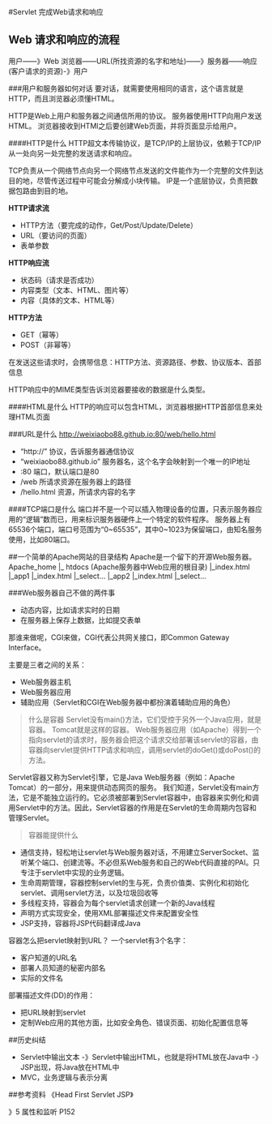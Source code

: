#Servlet 完成Web请求和响应
    
## Web 请求和响应的流程
    
用户——》Web 浏览器——URL(所找资源的名字和地址)——》服务器——响应(客户请求的资源)-》用户

###用户和服务器如何对话
要对话，就需要使用相同的语言，这个语言就是HTTP，而且浏览器必须懂HTML。

HTTP是Web上用户和服务器之间通信所用的协议。
服务器使用HTTP向用户发送HTML。
浏览器接收到HTMl之后要创建Web页面，并将页面显示给用户。

####HTTP是什么
HTTP超文本传输协议，是TCP/IP的上层协议，依赖于TCP/IP从一处向另一处完整的发送请求和响应。

TCP负责从一个网络节点向另一个网络节点发送的文件能作为一个完整的文件到达目的地，尽管传送过程中可能会分解成小块传输。
IP是一个底层协议，负责把数据包路由到目的地。

**HTTP请求流**
- HTTP方法（要完成的动作，Get/Post/Update/Delete）
- URL（要访问的页面）
- 表单参数

**HTTP响应流**
- 状态码（请求是否成功）
- 内容类型（文本、HTML、图片等）
- 内容（具体的文本、HTML等）

**HTTP方法**
- GET（幂等）    
- POST（非幂等）

在发送这些请求时，会携带信息：HTTP方法、资源路径、参数、协议版本、首部信息

HTTP响应中的MIME类型告诉浏览器要接收的数据是什么类型。


####HTML是什么
HTTP的响应可以包含HTML，浏览器根据HTTP首部信息来处理HTML页面


###URL是什么
http://weixiaobo88.github.io:80/web/hello.html

- “http://” 协议，告诉服务器通信协议
- “weixiaobo88.github.io” 服务器名，这个名字会映射到一个唯一的IP地址
- :80 端口，默认端口是80
- /web 所请求资源在服务器上的路径
- /hello.html 资源，所请求内容的名字

####TCP端口是什么
端口并不是一个可以插入物理设备的位置，只表示服务器应用的“逻辑”数而已，用来标识服务器硬件上一个特定的软件程序。
服务器上有65536个端口，端口号范围为“0~65535”，其中0~1023为保留端口，由知名服务使用，比如80端口。

##一个简单的Apache网站的目录结构
Apache是一个留下的开源Web服务器。
Apache_home
|_ htdocs (Apache服务器中Web应用的根目录)
    |_index.html
    |_app1
        |_index.html
        |_select...
    |_app2
        |_index.html
        |_select...

###Web服务器自己不做的两件事
- 动态内容，比如请求实时的日期
- 在服务器上保存上数据，比如提交表单

那谁来做呢，CGI来做，CGI代表公共网关接口，即Common Gateway Interface。

主要是三者之间的关系：
- Web服务器主机
- Web服务器应用
- 辅助应用（Servlet和CGI在Web服务器中都扮演着辅助应用的角色）
        
>什么是容器
Servlet没有main()方法，它们受控于另外一个Java应用，就是容器。 Tomcat就是这样的容器。
Web服务器应用（如Apache）得到一个指向servlet的请求时，服务器会把这个请求交给部署该servlet的容器，由容器向servlet提供HTTP请求和响应，调用servlet的doGet()或doPost()的方法。

Servlet容器又称为Servlet引擎，它是Java Web服务器（例如：Apache Tomcat）的一部分，用来提供动态网页的服务。
我们知道，Servlet没有main方法，它是不能独立运行的。它必须被部署到Servlet容器中，由容器来实例化和调用Servlet中的方法。因此，Servlet容器的作用是在Servlet的生命周期内包容和管理Servlet。

>容器能提供什么
- 通信支持，轻松地让servlet与Web服务器对话，不用建立ServerSocket、监听某个端口、创建流等。不必但系Web服务和自己的Web代码直接的PAI。只专注于servlet中实现的业务逻辑。
- 生命周期管理，容器控制servlet的生与死，负责价值类、实例化和初始化servlet、调用servlet方法，以及垃圾回收等
- 多线程支持，容器会为每个servlet请求创建一个新的Java线程
- 声明方式实现安全，使用XML部署描述文件来配置安全性
- JSP支持，容器将JSP代码翻译成Java

容器怎么把servlet映射到URL？
一个servlet有3个名字：
- 客户知道的URL名
- 部署人员知道的秘密内部名
- 实际的文件名

部署描述文件(DD)的作用：
- 把URL映射到servlet
- 定制Web应用的其他方面，比如安全角色、错误页面、初始化配置信息等

##历史纠结

- Servlet中输出文本 -》Servlet中输出HTML，也就是将HTML放在Java中 -》JSP出现，将Java放在HTML中 
- MVC，业务逻辑与表示分离

        
##参考资料
《Head First Servlet JSP》
        

》5 属性和监听 P152

